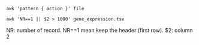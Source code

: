 ```
awk 'pattern { action }' file
```
```
awk 'NR==1 || $2 > 1000' gene_expression.tsv
```
NR: number of record. NR==1 mean keep the header (first row).
$2: column 2
